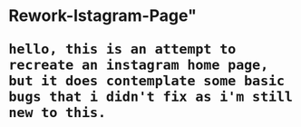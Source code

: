 <h1> Rework-Istagram-Page" 

```
hello, this is an attempt to recreate an instagram home page, but it does contemplate some basic bugs that i didn't fix as i'm still new to this.
```

